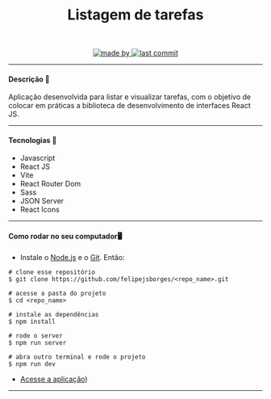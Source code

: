 <div align="center">
	<h1>Listagem de tarefas</h1>
	<br>
	<p align="center">
		<a href="https://www.linkedin.com/in/felipejsborges/">
		  <img alt="made by" src="https://img.shields.io/badge/made%20by-Felipe%20Borges-orange">
		</a>
		<a href="https://github.com/felipejsborges/pokemon-challenge/commits/master">
		  <img alt="last commit" src="https://img.shields.io/github/last-commit/felipejsborges/felipejsborges">
		</a>
	</p>
</div>

<hr>

<h4>Descrição 📄</h4>

Aplicação desenvolvida para listar e visualizar tarefas, com o objetivo de colocar em práticas a biblioteca de desenvolvimento de interfaces React JS.

<hr>

<h4>Tecnologias 🚀</h4>

- Javascript
- React JS
- Vite
- React Router Dom
- Sass
- JSON Server
- React Icons

<hr>

<h4>Como rodar no seu computador🖥️</h4>

- Instale o [Node.js](https://nodejs.org/en/download/) e o [Git](https://git-scm.com/book/en/v2/Getting-Started-Installing-Git). Então:

```
# clone esse repositório
$ git clone https://github.com/felipejsborges/<repo_name>.git

# acesse a pasta do projeto
$ cd <repo_name>

# instale as dependências
$ npm install

# rode o server
$ npm run server

# abra outro terminal e rode o projeto
$ npm run dev
```
- [Acesse a aplicação](https://64e79a53b2bdbc055450a82b--gleaming-sorbet-e889a7.netlify.app/))

<hr>

